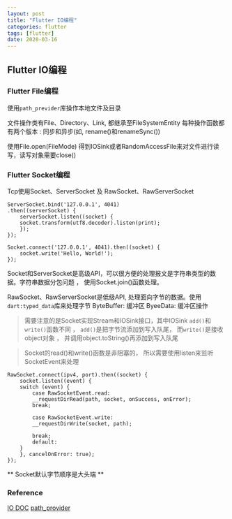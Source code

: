 ```yaml
---
layout: post
title: "Flutter IO编程"
categories: flutter
tags: [flutter]
date: 2020-03-16
---
```


## Flutter IO编程


### Flutter File编程
使用`path_previder`库操作本地文件及目录

文件操作类有File、Directory、Link, 都继承至FileSystemEntity 每种操作函数都有两个版本
: 同步和异步(如, rename()和renameSync())

使用File.open(FileMode) 得到IOSink或者RandomAccessFile来对文件进行读写，读写对象需要close()

### Flutter Socket编程
Tcp使用Socket、ServerSocket 及 RawSocket、RawServerSocket

    ServerSocket.bind('127.0.0.1', 4041)
    .then((serverSocket) {
        serverSocket.listen((socket) {
        socket.transform(utf8.decoder).listen(print);
        });
    });

    Socket.connect('127.0.0.1', 4041).then((socket) {
        socket.write('Hello, World!');
    });

Socket和ServerSocket是高级API，可以很方便的处理报文是字符串类型的数据。字符串数据分包问题
， 使用Socket.join()函数处理。

RawSocket、RawServerSocket是低级API, 处理面向字节的数据。使用`dart:typed_data`库来处理字节
ByteBuffer: 缓冲区
ByeeData: 缓冲区操作

> 需要注意的是Socket实现Stream和IOSink接口，其中IOSink `add()`和`write()`函数不同
> ， `add()`是把字节流添加到写入队尾， 而`write()`是接收object对象
> ， 并调用object.toString()再添加到写入队尾

> Socket的read()和write()函数是非阻塞的， 所以需要使用listen来监听SocketEvent来处理

    RawSocket.connect(ipv4, port).then((socket) {
        socket.listen((event) {
        switch (event) {
            case RawSocketEvent.read:
            __requestDirRead(path, socket, onSuccess, onError);
            break;

            case RawSocketEvent.write:
            __requestDirWrite(socket, path);

            break;
            default:
        }
        }, cancelOnError: true);
    });


** Socket默认字节顺序是大头端 **

### Reference
[IO DOC](https://api.dart.dev/stable/2.7.1/dart-io/dart-io-library.html)
[path_provider](https://pub.flutter-io.cn/packages/path_provider)
